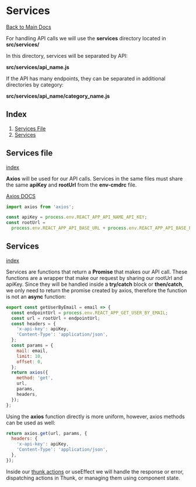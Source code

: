 # Services

[Back to Main Docs](../README.md)

For handling API calls we will use the **services** directory located in **src/services/**

In this directory, services will be separated by API:

**src/services/api_name.js**

If the API has many endpoints, they can be separated in additional directories by category:

**src/services/api_name/category_name.js**

## Index

1. [Services File](#services-file)
2. [Services](#services)

## Services file

[index](#index)

**Axios** will be used for our API calls. Services in the same files must share the same **apiKey** and **rootUrl** from the **env-cmdrc** file.

[Axios DOCS](https://github.com/axios/axios)

```javascript
import axios from 'axios';

const apiKey = process.env.REACT_APP_API_NAME_API_KEY;
const rootUrl =
  process.env.REACT_APP_API_BASE_URL + process.env.REACT_APP_API_BASE_PATH;
```

## Services

[index](#index)

Services are functions that return a **Promise** that makes our API call. These functions are a wrapper that make our request by sharing our rootUrl and apiKey. Since they will be handled inside a **try/catch** block or **then/catch**, we only need to return the promise created by axios, therefore the function is not an **async** function:

```javascript
export const getUserByEmail = email => {
  const endpointUrl = process.env.REACT_APP_GET_USER_BY_EMAIL;
  const url = rootUrl + endpointUrl;
  const headers = {
    'x-api-key': apiKey,
    'Content-Type': 'application/json',
  };
  const params = {
    mail: email,
    limit: 10,
    offset: 0,
  };
  return axios({
    method: 'get',
    url,
    params,
    headers,
  });
};
```

Using the **axios** function directly is more uniform, however, axios methods can be used as well:

```javascript
return axios.get(url, params, {
  headers: {
    'x-api-key': apiKey,
    'Content-Type': 'application/json',
  },
});
```

Inside our [thunk actions](../redux/thunk.md) or useEffect we will handle the response or error, dispatching actions in Thunk, or managing them using component state.
